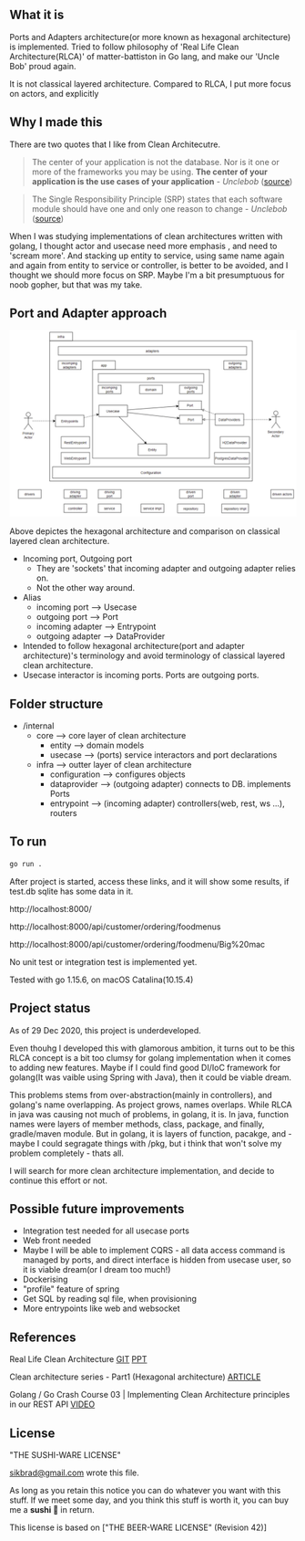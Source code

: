 ## What it is

Ports and Adapters architecture(or more known as hexagonal architecture) is implemented. Tried to follow philosophy of 'Real Life Clean Architecture(RLCA)' of matter-battiston in Go lang, and make our 'Uncle Bob' proud again.

It is not classical layered architecture. Compared to RLCA, I put more focus on actors, and explicitly 



## Why I made this

There are two quotes that I like from Clean Architecutre.

> The center of your application is not the database. Nor is it one or more of the frameworks you may be using. **The center of your application is the use cases of your application** - *Unclebob* ([source](https://blog.8thlight.com/uncle-bob/2012/05/15/NODB.html))

> The Single Responsibility Principle (SRP) states that each software module should have one and only one reason to change - *Unclebob* ([source](https://blog.cleancoder.com/uncle-bob/2014/05/08/SingleReponsibilityPrinciple.html))

When I was studying implementations of clean architectures written with golang, I thought actor and usecase need more emphasis , and need to 'scream more'. And stacking up entity to service, using same name again and again from entity to service or controller, is better to be avoided, and I thought we should more focus on SRP. Maybe I'm a bit presumptuous for noob gopher, but that was my take.



## Port and Adapter approach

![hexa_structure](./hexa_structure.png)

Above depictes the hexagonal architecture and comparison on classical layered clean architecture.

* Incoming port, Outgoing port
  * They are 'sockets' that incoming adapter and outgoing adapter relies on.
  * Not the other way around.
* Alias
  * incoming port --> Usecase
  * outgoing port --> Port
  * incoming adapter --> Entrypoint
  * outgoing adapter --> DataProvider
* Intended to follow hexagonal architecture(port and adapter architecture)'s terminology and avoid terminology of classical layered clean architecture.
* Usecase interactor is incoming ports. Ports are outgoing ports.



## Folder structure

* /internal
  * core --> core layer of clean architecture
    * entity --> domain models
    * usecase --> (ports) service interactors and port declarations
  * infra --> outter layer of clean architecture
    * configuration --> configures objects
    * dataprovider --> (outgoing adapter) connects to DB. implements Ports
    * entrypoint --> (incoming adapter) controllers(web, rest, ws ...), routers



## To run

``` bash
go run .
```

After project is started, access these links, and it will show some results, if test.db sqlite has some data in it.

http://localhost:8000/

http://localhost:8000/api/customer/ordering/foodmenus

http://localhost:8000/api/customer/ordering/foodmenu/Big%20mac

No unit test or integration test is implemented yet.

Tested with go 1.15.6, on macOS Catalina(10.15.4)



## Project status

As of 29 Dec 2020, this project is underdeveloped. 

Even thouhg I developed this with glamorous ambition, it turns out to be this RLCA concept is a bit too clumsy for golang implementation when it comes to adding new features. Maybe if I could find good DI/IoC framework for golang(It was vaible using Spring with Java), then it could be viable dream. 

This problems stems from over-abstraction(mainly in controllers), and golang's name overlapping. As project grows, names overlaps. While RLCA in java was causing not much of problems, in golang, it is. In java, function names were layers of member methods, class, package, and finally, gradle/maven module. But in golang, it is layers of function, pacakge, and - maybe I could segragate things with /pkg, but i think that won't solve my problem completely - thats all.

I will search for more clean architecture implementation, and decide to continue this effort or not.



## Possible future improvements

* Integration test needed for all usecase ports
* Web front needed
* Maybe I will be able to implement CQRS - all data access command is managed by ports, and direct interface is hidden from usecase user, so it is viable dream(or I dream too much!)
* Dockerising
* "profile" feature of spring
* Get SQL by reading sql file, when provisioning
* More entrypoints like web and websocket



## References

Real Life Clean Architecture [GIT](https://github.com/mattia-battiston/clean-architecture-example) [PPT](https://www.slideshare.net/mattiabattiston/real-life-clean-architecture-61242830)

Clean architecture series - Part1 (Hexagonal architecture) [ARTICLE](https://dev.to/pereiren/clean-architecture-series-part-1-m64)

Golang / Go Crash Course 03 | Implementing Clean Architecture principles in our REST API [VIDEO](https://www.youtube.com/watch?v=Yg_ae0UvCv4&t=2527s)



## License

"THE SUSHI-WARE LICENSE"

<sikbrad@gmail.com> wrote this file.

As long as you retain this notice you can do whatever you want
with this stuff. If we meet some day, and you think this stuff
is worth it, you can buy me a **sushi 🍣** in return.

This license is based on ["THE BEER-WARE LICENSE" (Revision 42)]